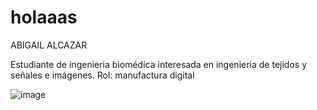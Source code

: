 # holaaas

ABIGAIL ALCAZAR
  
Estudiante de ingenieria biomédica interesada en ingenieria de tejidos y señales e imágenes.
Rol: manufactura digital

![image](https://github.com/user-attachments/assets/26ca728b-e42a-48e0-b2c0-18121311c434)
